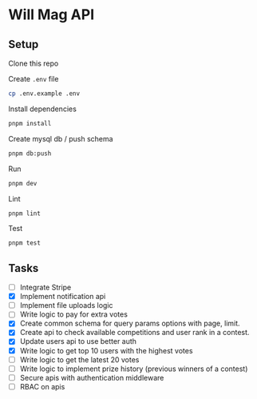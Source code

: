 # Will Mag API

## Setup

Clone this repo

Create `.env` file

```sh
cp .env.example .env
```

Install dependencies

```sh
pnpm install
```

Create mysql db / push schema

```sh
pnpm db:push
```

Run

```sh
pnpm dev
```

Lint

```sh
pnpm lint
```

Test

```sh
pnpm test
```

## Tasks

- [ ] Integrate Stripe
- [x] Implement notification api
- [ ] Implement file uploads logic
- [ ] Write logic to pay for extra votes
- [x] Create common schema for query params options with page, limit.
- [x] Create api to check available competitions and user rank in a contest.
- [x] Update users api to use better auth
- [x] Write logic to get top 10 users with the highest votes
- [ ] Write logic to get the latest 20 votes
- [ ] Write logic to implement prize history (previous winners of a contest)
- [ ] Secure apis with authentication middleware
- [ ] RBAC on apis
